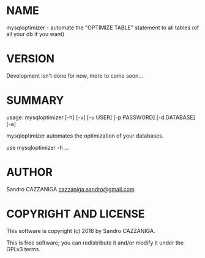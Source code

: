 # NAME

mysqloptimizer - automate the "OPTIMIZE TABLE" statement to all tables (of all your db if you want)

# VERSION

Development isn't done for now, more to come soon...

# SUMMARY

usage: mysqloptimizer [-h] [-v] [-u USER] [-p PASSWORD] [-d DATABASE] [-a]

mysqloptimizer automates the optimization of your databases.

use mysqloptimizer -h ...

# AUTHOR

Sandro CAZZANIGA <cazzaniga.sandro@gmail.com>

# COPYRIGHT AND LICENSE

This software is copyright (c) 2016 by Sandro CAZZANIGA.

This is free software; you can redistribute it and/or modify it under the GPLv3 terms.
